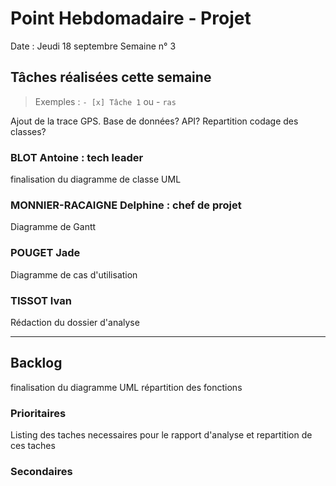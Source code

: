 # Point Hebdomadaire - Projet

Date : Jeudi 18 septembre
Semaine n° 3

## Tâches réalisées cette semaine

> Exemples : `- [x] Tâche 1` ou - `ras`

Ajout de la trace GPS.
Base de données?
API?
Repartition codage des classes?

### BLOT Antoine : tech leader
finalisation du diagramme de classe UML

### MONNIER-RACAIGNE Delphine : chef de projet
Diagramme de Gantt

### POUGET Jade
Diagramme de cas d'utilisation

### TISSOT Ivan
Rédaction du dossier d'analyse

---

## Backlog
finalisation du diagramme UML
répartition des fonctions

### Prioritaires
Listing des taches necessaires pour le rapport d'analyse et repartition de ces taches

### Secondaires
